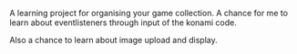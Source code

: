 A learning project for organising your game collection. A chance for me to learn about eventlisteners through input of the konami code.

Also a chance to learn about image upload and display.
